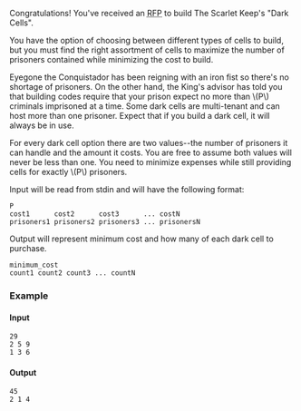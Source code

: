 Congratulations! You've received an
<acronym title="Request for proposal">RFP</acronym> to build The Scarlet Keep's
"Dark Cells".

You have the option of choosing between different types of cells to build, but
you must find the right assortment of cells to maximize the number of prisoners
contained while minimizing the cost to build.

Eyegone the Conquistador has been reigning with an iron fist so there's no shortage
of prisoners. On the other hand, the King's advisor has told you that building
codes require that your prison expect no more than \\(P\\) criminals imprisoned
at a time. Some dark cells are multi-tenant and can host more than one
prisoner. Expect that if you build a dark cell, it will always be in use.

For every dark cell option there are two values--the number of prisoners it
can handle and the amount it costs. You are free to assume both values will
never be less than one. You need to minimize expenses while still providing
cells for exactly \\(P\\) prisoners.

Input will be read from stdin and will have the following format:

```
P
cost1      cost2      cost3      ... costN
prisoners1 prisoners2 prisoners3 ... prisonersN
```

Output will represent minimum cost and how many of each dark cell to purchase.

```
minimum_cost
count1 count2 count3 ... countN
```

### Example

#### Input

```
29
2 5 9
1 3 6
```

#### Output

```
45
2 1 4
```
